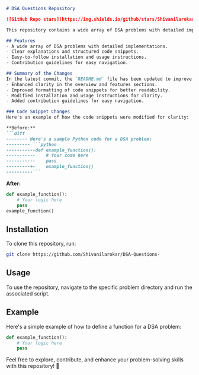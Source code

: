 ```markdown
# DSA Questions Repository

![GitHub Repo stars](https://img.shields.io/github/stars/Shivanilarokar/DSA-Questions-) ![GitHub forks](https://img.shields.io/github/forks/Shivanilarokar/DSA-Questions-) ![GitHub issues](https://img.shields.io/github/issues/Shivanilarokar/DSA-Questions-)

This repository contains a wide array of DSA problems with detailed implementations and clear explanations to help you enhance your problem-solving skills.

## Features
- A wide array of DSA problems with detailed implementations.
- Clear explanations and structured code snippets.
- Easy-to-follow installation and usage instructions.
- Contribution guidelines for easy navigation.

## Summary of the Changes
In the latest commit, the `README.md` file has been updated to improve clarity and formatting. Key changes include:
- Enhanced clarity in the overview and features sections.
- Improved formatting of code snippets for better readability.
- Modified installation and usage instructions for clarity.
- Added contribution guidelines for easy navigation.

### Code Snippet Changes
Here's an example of how the code snippets were modified for clarity:

**Before:**
```diff
-------- Here's a sample Python code for a DSA problem:
--------- ```python
-----------def example_function():
-----------    # Your code here
-----------    pass
---------+-    example_function()
----------```
```

**After:**
```python
def example_function():
    # Your logic here
    pass
example_function()
```

## Installation
To clone this repository, run:
```bash
git clone https://github.com/Shivanilarokar/DSA-Questions-
```

## Usage
To use the repository, navigate to the specific problem directory and run the associated script.

## Example
Here's a simple example of how to define a function for a DSA problem:
```python
def example_function():
    # Your logic here
    pass
```

Feel free to explore, contribute, and enhance your problem-solving skills with this repository! 🚀
```